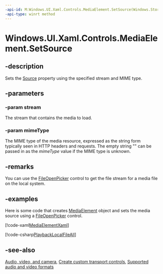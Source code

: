 ```yaml
---
-api-id: M:Windows.UI.Xaml.Controls.MediaElement.SetSource(Windows.Storage.Streams.IRandomAccessStream,System.String)
-api-type: winrt method
---
```


<!-- Method syntax
public void SetSource(Windows.Storage.Streams.IRandomAccessStream stream, System.String mimeType)
-->

# Windows.UI.Xaml.Controls.MediaElement.SetSource

## -description
Sets the [Source](mediaelement_source.md) property using the specified stream and MIME type.


## -parameters
### -param stream
The stream that contains the media to load.

### -param mimeType
The MIME type of the media resource, expressed as the string form typically seen in HTTP headers and requests. The empty string "" can be passed in as the *mimeType* value if the MIME type is unknown.

## -remarks
You can use the [FileOpenPicker](../windows.storage.pickers/fileopenpicker.md) control to get the file stream for a media file on the local system.

## -examples
Here is some code that creates [MediaElement](mediaelement.md) object and sets the media source using a [FileOpenPicker](../windows.storage.pickers/fileopenpicker.md) control.



[!code-xaml[MediaElementXaml](../windows.ui.xaml.media/code/MediaXamlSnippets/csharp/MainPage.xaml#SnippetMediaElementXaml)]

[!code-csharp[PlaybackLocalFileAll](../windows.ui.xaml.media/code/MediaXamlSnippets/csharp/MainPage.xaml.cs#SnippetPlaybackLocalFileAll)]

## -see-also
[Audio, video, and camera](/windows/uwp/audio-video-camera/index), [Create custom transport controls](/windows/uwp/controls-and-patterns/custom-transport-controls), [Supported audio and video formats](/previous-versions/windows/apps/hh986969(v=win.10))
